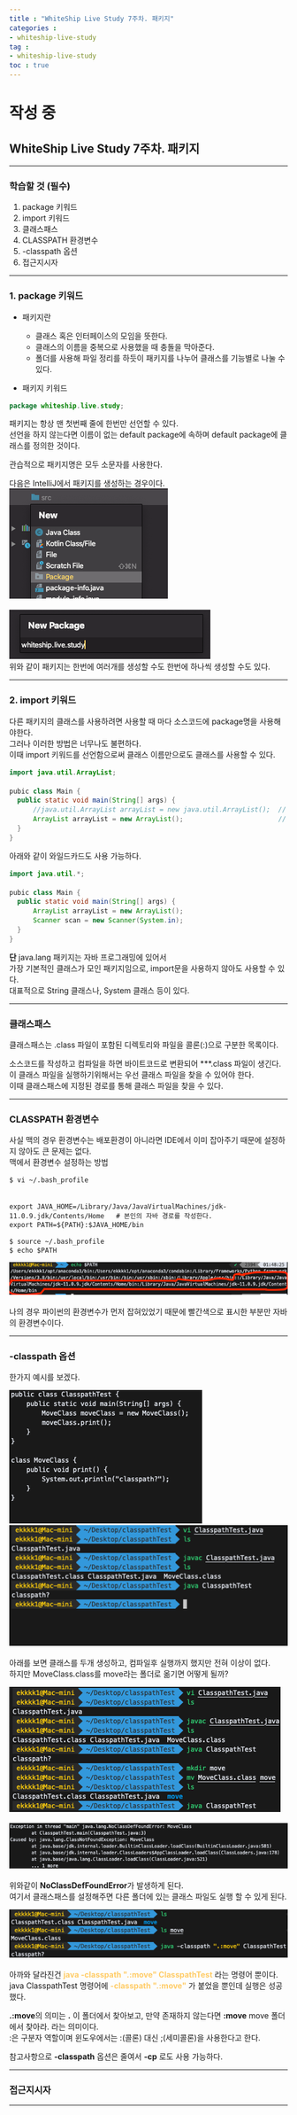 ```yaml
---
title : "WhiteShip Live Study 7주차. 패키지"
categories :
- whiteship-live-study
tag :
- whiteship-live-study
toc : true
---
```


# 작성 중
## WhiteShip Live Study 7주차. 패키지

---

### 학습할 것 (필수)
1. package 키워드
2. import 키워드
3. 클래스패스
4. CLASSPATH 환경변수
5. -classpath 옵션
6. 접근지시자

---

### 1. package 키워드
- 패키지란 
  - 클래스 혹은 인터페이스의 모임을 뜻한다.
  - 클래스의 이름을 중복으로 사용했을 때 충돌을 막아준다.
  - 폴더를 사용해 파일 정리를 하듯이 패키지를 나누어 클래스를 기능별로 나눌 수 있다.

  
- 패키지 키워드
```java
package whiteship.live.study;
```

패키지는 항상 맨 첫번째 줄에 한번만 선언할 수 있다.  
선언을 하지 않는다면 이름이 없는 default package에 속하며 default package에 클래스를 정의한 것이다.  

관습적으로 패키지명은 모두 소문자를 사용한다.  

다음은 IntelliJ에서 패키지를 생성하는 경우이다.  
![error](/assets/images/whiteship-live-study/2020-12-27/package1.png)  
<br>
![error](/assets/images/whiteship-live-study/2020-12-27/package2.png)  
위와 같이 패키지는 한번에 여러개를 생성할 수도 한번에 하나씩 생성할 수도 있다.  

---

### 2. import 키워드
다른 패키지의 클래스를 사용하려면 사용할 때 마다 소스코드에 package명을 사용해야한다.  
그러나 이러한 방법은 너무나도 불편하다.  
이때 import 키워드를 선언함으로써 클래스 이름만으로도 클래스를 사용할 수 있다.

```java
import java.util.ArrayList;

pubic class Main {
  public static void main(String[] args) { 
      //java.util.ArrayList arrayList = new java.util.ArrayList();  // 이렇게 사용할 것을
      ArrayList arrayList = new ArrayList();                        // 이렇게 사용하게 해준다.
  }
}
```

아래와 같이 와일드카드도 사용 가능하다.  


```java
import java.util.*;

pubic class Main {
  public static void main(String[] args) { 
      ArrayList arrayList = new ArrayList();
      Scanner scan = new Scanner(System.in);
  }
}
```


**단** java.lang 패키지는 자바 프로그래밍에 있어서  
가장 기본적인 클래스가 모인 패키지임으로, import문을 사용하지 않아도 사용할 수 있다.  
대표적으로 String 클래스나, System 클래스 등이 있다.  

---

### 클래스패스

클래스패스는 .class 파일이 포함된 디렉토리와 파일을 콜론(:)으로 구분한 목록이다.  

소스코드를 작성하고 컴파일을 하면 바이트코드로 변환되어 ***.class 파일이 생긴다.  
이 클래스 파일을 실행하기위해서는 우선 클래스 파일을 찾을 수 있어야 한다.  
이때 클래스패스에 지정된 경로를 통해 클래스 파일을 찾을 수 있다.  

---

### CLASSPATH 환경변수

사실 맥의 경우 환경변수는 배포환경이 아니라면 IDE에서 이미 잡아주기 때문에 설정하지 않아도 큰 문제는 없다.  
맥에서 환경변수 설정하는 방법  

```shell
$ vi ~/.bash_profile


export JAVA_HOME=/Library/Java/JavaVirtualMachines/jdk-11.0.9.jdk/Contents/Home   # 본인의 자바 경로를 작성한다.
export PATH=${PATH}:$JAVA_HOME/bin
```

```shell
$ source ~/.bash_profile
$ echo $PATH
```

![error](/assets/images/whiteship-live-study/2020-12-27/classpath6.png)  
<br>
나의 경우 파이썬의 환경변수가 먼저 잡혀있었기 때문에 빨간색으로 표시한 부분만 자바의 환경변수이다.

---

### -classpath 옵션

한가지 예시를 보겠다.  

![error](/assets/images/whiteship-live-study/2020-12-27/classpath1.png)
<br>
![error](/assets/images/whiteship-live-study/2020-12-27/classpath2.png)  
<br>
아래를 보면 클래스를 두개 생성하고, 컴파일후 실행까지 했지만 전혀 이상이 없다.  
하지만 MoveClass.class를 move라는 폴더로 옮기면 어떻게 될까?

![error](/assets/images/whiteship-live-study/2020-12-27/classpath3.png)  
<br>
![error](/assets/images/whiteship-live-study/2020-12-27/classpath4.png)  
<br>
위와같이 **NoClassDefFoundError**가 발생하게 된다.  
여기서 클래스패스를 설정해주면 다른 폴더에 있는 클래스 파일도 실행 할 수 있게 된다.

![error](/assets/images/whiteship-live-study/2020-12-27/classpath5.png)  
<br>
아까와 달라진건 **<span style="color: rgb(255, 204, 102)">java -classpath ".:move" ClasspathTest</span>** 라는 명령어 뿐이다.  
java ClasspathTest 명령어에 **<span style="color: rgb(255, 204, 102)">-classpath ".:move"</span>** 가 붙었을 뿐인데 실행은 성공했다.  

**.:move**의 의미는 **.** 이 폴더에서 찾아보고, 만약 존재하지 않는다면 **:move** move 폴더에서 찾아라. 라는 의미이다.  
:은 구분자 역할이며 윈도우에서는 :(콜론) 대신 ;(세미콜론)을 사용한다고 한다.  

참고사항으로 **-classpath** 옵션은 줄여서 **-cp** 로도 사용 가능하다.  

---

### 접근지시자

---





